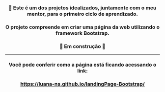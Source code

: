 ### <p align= "center"> :rocket: Este é um dos projetos idealizados, juntamente com o meu mentor, para o primeiro ciclo de aprendizado. </p>
### <p align= "center"> O projeto compreende em criar uma página da web utilizando o framework Bootstrap.  </p>

### <p align= "center"> :construction:  Em construção  :construction: </p> 

---
### <p align= "center"> Você pode conferir como a página está ficando acessando o link: </p>
### <p align= "center"> https://luana-ns.github.io/landingPage-Bootstrap/ </p>
